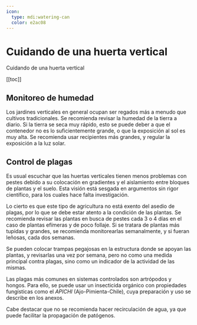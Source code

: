 ```yaml
---
icon: 
  type: mdi:watering-can
  color: e2ac08 
---
```

# Cuidando de una huerta vertical
Cuidando de una huerta vertical

[[toc]]

## Monitoreo de humedad
Los jardines verticales en general ocupan ser regados más a menudo que cultivos tradicionales. Se recomienda revisar la humedad de la tierra a diario.
Si la tierra se seca muy rápido, esto se puede deber a que el contenedor no es lo suficientemente grande, o que la exposición al sol es muy alta. Se recomienda usar recipientes más grandes, y regular la exposición a la luz solar.

## Control de plagas
Es usual escuchar que las huertas verticales tienen menos problemas con pestes debido a su colocación en gradientes y el aislamiento entre bloques de plantas y el suelo. Esta visión está sesgada en argumentos sin rigor científico, para los cuales hace falta investigación.

Lo cierto es que este tipo de agricultura no está exento del asedio de plagas, por lo que se debe estar atento a la condición de las plantas. Se recomienda revisar las plantas en busca de pestes cada 3 o 4 días en el caso de plantas efímeras y de poco follaje. Si se tratara de plantas más tupidas y grandes, se recomienda monitorearlas semanalmente, y si fueran leñosas, cada dos semanas.

Se pueden colocar trampas pegajosas en la estructura donde se apoyan las plantas, y revisarlas una vez por semana, pero no como una medida principal contra plagas, sino como un indicador de la actividad de las mismas.

Las plagas más comunes en sistemas controlados son artrópodos y hongos. Para ello, se puede usar un insecticida orgánico con propiedades fungísticas como el *APICHI* (Ajo-Pimienta-Chile), cuya preparación y uso se describe en los anexos.

Cabe destacar que no se recomienda hacer recirculación de agua, ya que puede facilitar la propagación de patógenos.